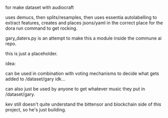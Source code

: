 for make dataset with audiocraft

uses demucs, then splits/resamples, then uses essentia autolabelling to extract features, creates and places jsons/yaml in the correct place for the dora run command to get rocking.

gary_daters.py is an attempt to make this a module inside the commune ai repo.

this is just a placeholder.

idea:

can be used in combination with voting mechanisms to decide what gets added to /dataset/gary idk...

can also just be used by anyone to get whatever music they put in /dataset/gary.

kev still doesn't quite understand the bittensor and blockchain side of this project, so he's just building.
